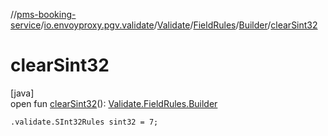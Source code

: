 //[pms-booking-service](../../../../../index.md)/[io.envoyproxy.pgv.validate](../../../index.md)/[Validate](../../index.md)/[FieldRules](../index.md)/[Builder](index.md)/[clearSint32](clear-sint32.md)

# clearSint32

[java]\
open fun [clearSint32](clear-sint32.md)(): [Validate.FieldRules.Builder](index.md)

`.validate.SInt32Rules sint32 = 7;`